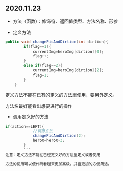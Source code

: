 ## 2020.11.23
-  方法（函数）：修饰符、返回值类型、方法名称、形参

- 定义方法
```java
public void changePicAndDirtion(int dirtion){	      
		if(flag==1){
			currentImg=heroImg[dirtion][0];
			flag++;
		}
		else if(flag==2){
			currentImg=heroImg[dirtion][2];
			flag=1;
		}
	}
```
定义方法不能在已有的定义的方法里使用，要另外定义。

 方法名最好能看出想要进行的操作
- 调用定义好的方法
```java
if(action==LEFT){
			//调用方法
			changePicAndDirtion(2);
			heroX=heroX-3;
		}	
        ```
注意：定义方法不能在已经定义好的方法里定义或者使用

方法的使用可以使代码看起来更加高级，并且更加的方便简洁。